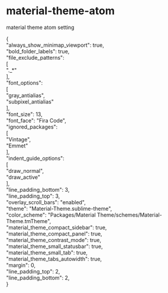 # material-theme-atom
material theme atom setting

{<br>
	"always_show_minimap_viewport": true,<br>
	"bold_folder_labels": true,<br>
	"file_exclude_patterns":<br>
	[<br>
		"._*"<br>
	],<br>
	"font_options":<br>
	[<br>
		"gray_antialias",<br>
		"subpixel_antialias"<br>
	],<br>
	"font_size": 13,<br>
	"font_face": "Fira Code",<br>
	"ignored_packages":<br>
	[<br>
		"Vintage",<br>
		"Emmet"<br>
	],<br>
	"indent_guide_options":<br>
	[<br>
		"draw_normal",<br>
		"draw_active"<br>
	],<br>
	"line_padding_bottom": 3,<br>
	"line_padding_top": 3,<br>
	"overlay_scroll_bars": "enabled",<br>
	"theme": "Material-Theme.sublime-theme",<br>
	"color_scheme": "Packages/Material Theme/schemes/Material-Theme.tmTheme",<br>
	"material_theme_compact_sidebar": true,<br>
	"material_theme_compact_panel": true,<br>
	"material_theme_contrast_mode": true,<br>
	"material_theme_small_statusbar": true,<br>
	"material_theme_small_tab": true,<br>
	"material_theme_tabs_autowidth": true,<br>
	"margin": 0,<br>
	"line_padding_top": 2,<br>
	"line_padding_bottom": 2,<br>
}<br>

